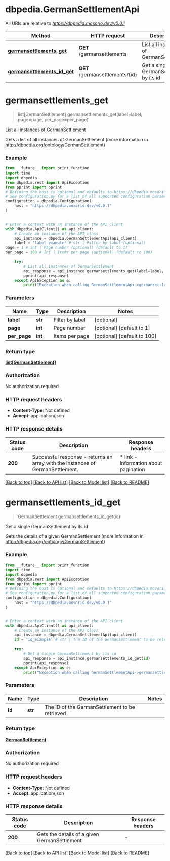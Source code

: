 # dbpedia.GermanSettlementApi

All URIs are relative to *https://dbpedia.mosorio.dev/v0.0.1*

Method | HTTP request | Description
------------- | ------------- | -------------
[**germansettlements_get**](GermanSettlementApi.md#germansettlements_get) | **GET** /germansettlements | List all instances of GermanSettlement
[**germansettlements_id_get**](GermanSettlementApi.md#germansettlements_id_get) | **GET** /germansettlements/{id} | Get a single GermanSettlement by its id


# **germansettlements_get**
> list[GermanSettlement] germansettlements_get(label=label, page=page, per_page=per_page)

List all instances of GermanSettlement

Gets a list of all instances of GermanSettlement (more information in http://dbpedia.org/ontology/GermanSettlement)

### Example

```python
from __future__ import print_function
import time
import dbpedia
from dbpedia.rest import ApiException
from pprint import pprint
# Defining the host is optional and defaults to https://dbpedia.mosorio.dev/v0.0.1
# See configuration.py for a list of all supported configuration parameters.
configuration = dbpedia.Configuration(
    host = "https://dbpedia.mosorio.dev/v0.0.1"
)


# Enter a context with an instance of the API client
with dbpedia.ApiClient() as api_client:
    # Create an instance of the API class
    api_instance = dbpedia.GermanSettlementApi(api_client)
    label = 'label_example' # str | Filter by label (optional)
page = 1 # int | Page number (optional) (default to 1)
per_page = 100 # int | Items per page (optional) (default to 100)

    try:
        # List all instances of GermanSettlement
        api_response = api_instance.germansettlements_get(label=label, page=page, per_page=per_page)
        pprint(api_response)
    except ApiException as e:
        print("Exception when calling GermanSettlementApi->germansettlements_get: %s\n" % e)
```

### Parameters

Name | Type | Description  | Notes
------------- | ------------- | ------------- | -------------
 **label** | **str**| Filter by label | [optional] 
 **page** | **int**| Page number | [optional] [default to 1]
 **per_page** | **int**| Items per page | [optional] [default to 100]

### Return type

[**list[GermanSettlement]**](GermanSettlement.md)

### Authorization

No authorization required

### HTTP request headers

 - **Content-Type**: Not defined
 - **Accept**: application/json

### HTTP response details
| Status code | Description | Response headers |
|-------------|-------------|------------------|
**200** | Successful response - returns an array with the instances of GermanSettlement. |  * link - Information about pagination <br>  |

[[Back to top]](#) [[Back to API list]](../README.md#documentation-for-api-endpoints) [[Back to Model list]](../README.md#documentation-for-models) [[Back to README]](../README.md)

# **germansettlements_id_get**
> GermanSettlement germansettlements_id_get(id)

Get a single GermanSettlement by its id

Gets the details of a given GermanSettlement (more information in http://dbpedia.org/ontology/GermanSettlement)

### Example

```python
from __future__ import print_function
import time
import dbpedia
from dbpedia.rest import ApiException
from pprint import pprint
# Defining the host is optional and defaults to https://dbpedia.mosorio.dev/v0.0.1
# See configuration.py for a list of all supported configuration parameters.
configuration = dbpedia.Configuration(
    host = "https://dbpedia.mosorio.dev/v0.0.1"
)


# Enter a context with an instance of the API client
with dbpedia.ApiClient() as api_client:
    # Create an instance of the API class
    api_instance = dbpedia.GermanSettlementApi(api_client)
    id = 'id_example' # str | The ID of the GermanSettlement to be retrieved

    try:
        # Get a single GermanSettlement by its id
        api_response = api_instance.germansettlements_id_get(id)
        pprint(api_response)
    except ApiException as e:
        print("Exception when calling GermanSettlementApi->germansettlements_id_get: %s\n" % e)
```

### Parameters

Name | Type | Description  | Notes
------------- | ------------- | ------------- | -------------
 **id** | **str**| The ID of the GermanSettlement to be retrieved | 

### Return type

[**GermanSettlement**](GermanSettlement.md)

### Authorization

No authorization required

### HTTP request headers

 - **Content-Type**: Not defined
 - **Accept**: application/json

### HTTP response details
| Status code | Description | Response headers |
|-------------|-------------|------------------|
**200** | Gets the details of a given GermanSettlement |  -  |

[[Back to top]](#) [[Back to API list]](../README.md#documentation-for-api-endpoints) [[Back to Model list]](../README.md#documentation-for-models) [[Back to README]](../README.md)

